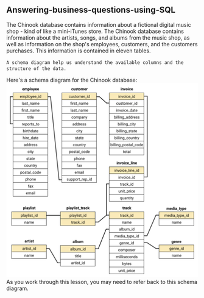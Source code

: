 ## Answering-business-questions-using-SQL

The Chinook database contains information about a fictional digital music shop - kind of like a mini-iTunes store.
The Chinook database contains information about the artists, songs, and albums from the music shop, as well as information on the shop's employees, customers, and the customers purchases. This information is contained in eleven tables.

    A schema diagram help us understand the available columns and the structure of the data.
Here's a schema diagram for the Chinook database:
![Chinook-schema](https://github.com/sufyandroid/Answering-business-questions-using-SQL/blob/main/Chinook-frame.png)
As you work through this lesson, you may need to refer back to this schema diagram.
